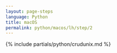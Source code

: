 ```yaml
---
layout: page-steps
language: Python
title: macOS
permalink: python/macos/lh/step/2
---
```


{% include partials/python/crudunix.md %}

